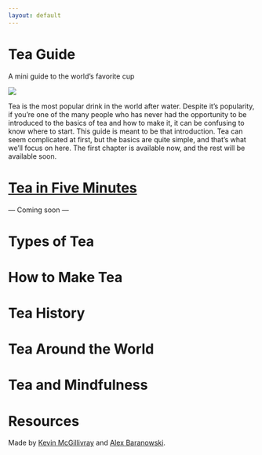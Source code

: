 ```yaml
---
layout: default
---
```


<div class="cover">
  <div class="container">
    <h1 id="tea_guide">Tea Guide</h1>
    <p class="lead">A mini guide to the world’s favorite cup</p>
    <img src="{{ site.baseurl }}/img/samovar.jpg">
  </div>
</div>

<p div class="col-md-7 center-block"><span class="drop-cap">T</span>ea is the most popular drink in the world after water. Despite it’s popularity, if you’re one of the many people who has never had the opportunity to be introduced to the basics of tea and how to make it, it can be confusing to know where to start. This guide is meant to be that introduction. Tea can seem complicated at first, but the basics are quite simple, and that’s what we’ll focus on here. The first chapter is available now, and the rest will be available soon.</p>
  
<div class="table-of-contents">
  <a href="{{ site.baseurl }}/tea-in-five-minutes"><h1 id="tea_in_five_minutes">Tea in Five Minutes</h1></a>
  
  <div class="divider">— Coming soon —</div>
  
  <h1 id="types_of_tea">Types of Tea</h1>
  <h1 id="how_to_make_tea">How to Make Tea</h1>
  <h1 id="tea_history">Tea History</h1>
  <h1 id="tea_around_the_world">Tea Around the World</h1>
  <h1 id="tea_and_mindfulness">Tea and Mindfulness</h1>
  <h1 id="resources">Resources</h1>
</div>

<footer>
  <div class="container">
    <div class="row">
      <div class="col-md-12">
        <p>Made by <a href="http://twitter.com/kev_mcg">Kevin McGillivray</a> and <a href="http://twitter.com/ahbaranowski">Alex Baranowski</a>.</p>
      </div>
    </div>
  </div>
</footer>
